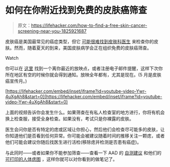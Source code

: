 # 如何在你附近找到免费的皮肤癌筛查

> 原文：<https://lifehacker.com/how-to-find-a-free-skin-cancer-screening-near-you-1825921687>

皮肤癌是美国最常见的癌症类型，但它 [可能很难找到皮肤科医生](https://vitals.lifehacker.com/how-to-get-an-appointment-with-a-dermatologist-when-the-1798397585) 来检查你的皮肤。然而，随着夏天的到来，美国皮肤病学会正在组织免费的皮肤癌筛查。

Watch

你可以在 [这里](https://www.aad.org/public/spot-skin-cancer/programs/screenings/find-a-screening) 找到一个离你最近的放映点，或者注册电子邮件提醒，这样下次你所在地区有空的时候你就会得到通知。放映全年都有，尤其是现在。(5 月是皮肤癌宣传月。)

 [https://lifehacker.com/embed/inset/iframe?id=youtube-video-Ywr-4uXgAh8&start=0](https://lifehacker.com/embed/inset/iframe?id=youtube-video-Ywr-4uXgAh8&start=0) 

上面的视频告诉你会发生什么。如果筛查在有私人检查室的地方进行，你将有机会换上检查服，接受全身检查。如果没有，考试只是你裸露的皮肤。

医生会问你是否有特定的痣或区域让你担心，然后他们会检查尽可能多的皮肤，让你知道他们是否看到任何异常。你可能会被建议随着时间的推移关注一颗痣，或者他们可能会建议你随后找医生进行活检(移除痣并检测是否患有癌症)。

与此同时——或者如果你不能参加筛查——查看一下 AAD 的 [自测建议](https://www.aad.org/public/spot-skin-cancer/learn-about-skin-cancer/detect) 和他们的 [可打印的人体痣图](https://www.aad.org/public/spot-skin-cancer/learn-about-skin-cancer/detect/body-mole-map) ，这样你就可以对你看到的做笔记了。